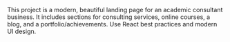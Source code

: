 <!-- Use this file to provide workspace-specific custom instructions to Copilot. For more details, visit https://code.visualstudio.com/docs/copilot/copilot-customization#_use-a-githubcopilotinstructionsmd-file -->

This project is a modern, beautiful landing page for an academic consultant business. It includes sections for consulting services, online courses, a blog, and a portfolio/achievements. Use React best practices and modern UI design.
